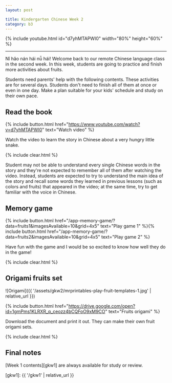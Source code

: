 ```yaml
---
layout: post

title: Kindergarten Chinese Week 2
category: b3
---
```


{% include youtube.html id="d7yhMTAPWI0" width="80%" height="60%" %}

---

Nǐ hǎo nán hái nǚ hái! Welcome back to our remote Chinese language class in the second week. In this week, students are going to practice and finish more activities about fruits.

Students need parents' help with the following contents. These activities are for several days. Students don't need to finish all of them at once or even in one day. Make a plan suitable for your kids' schedule and study on their own pace.

## Read the book

{% include button.html href="https://www.youtube.com/watch?v=d7yhMTAPWI0" text="Watch video" %}

Watch the video to learn the story in Chinese about a very hungry little snake.

{% include clear.html %}

Student may not be able to understand every single Chinese words in the story and they're not expected to remember all of them after watching the video. Instead, students are expected to try to understand the main idea of the story and recall some words they learned in previous lessons (such as colors and fruits) that appeared in the video; at the same time, try to get familiar with the voice in Chinese.

## Memory game

{% include button.html href="/app-memory-game/?data=fruits1&imagesAvailable=10&grid=4x5" text="Play game 1" %}{% include button.html href="/app-memory-game/?data=fruits2&imagesAvailable=10&grid=4x5" text="Play game 2" %}

Have fun with the game and I would be so excited to know how well they do in the game!

{% include clear.html %}

## Origami fruits set

![Origami]({{ '/assets/gkw2/mrprintables-play-fruit-templates-1.jpg' | relative_url }})

{% include button.html href="https://drive.google.com/open?id=1gmPms1KLRXR_q_ceozz4bCQFoO9xM9CO" text="Fruits origami" %}

Download the document and print it out. They can make their own fruit origami sets.

{% include clear.html %}

## Final notes

[Week 1 contents][gkw1] are always available for study or review.

[chrome]: https://www.google.com/intl/en/chrome/
[slides]: /app-slides/?fruits/
[gkw1]: {{ '/gkw1' | relative_url }}
